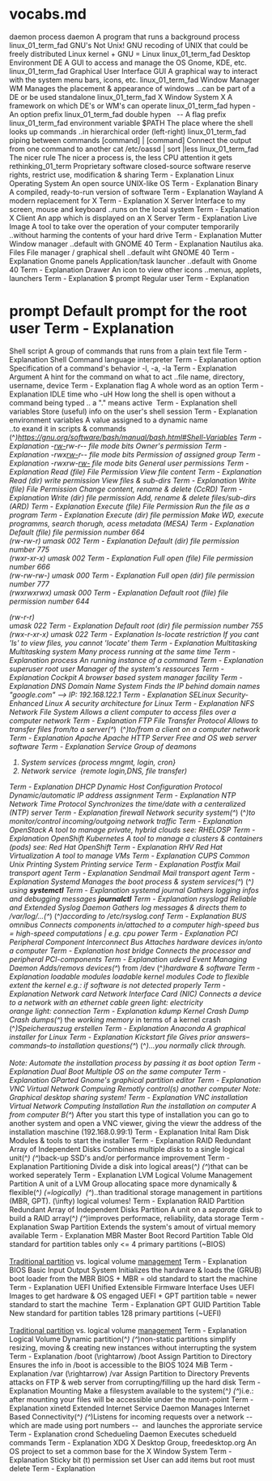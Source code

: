 # vocabs.md

daemon process	daemon	A program that runs a background process		linux_01_term_fad
GNU's Not Unix!	GNU	recoding of UNIX that could be freely distributed	Linux kernel + GNU = Linux	linux_01_term_fad
Desktop Environment	DE	A GUI to access and manage the OS	Gnome, KDE, etc.	linux_01_term_fad
Graphical User Interface	GUI	A graphical way to interact with the system	menu bars, icons, etc.	linux_01_term_fad
Window Manager	WM	Manages the placement &amp; appearance of windows	...can be part of a DE or be used standalone	linux_01_term_fad
X Window System	X	A framework on which DE's or WM's can operate		linux_01_term_fad
hypen	-	An option prefix		linux_01_term_fad
double hypen	&nbsp; --	A flag prefix		linux_01_term_fad
environment variable	$PATH	The place where the shell looks up commands	..in hierarchical order (left-right)	linux_01_term_fad
piping between commands	[command] | [command]	Connect the output from one command to another	cat /etc/oassd | sort |less	linux_01_term_fad
The nicer rule		The nicer a process is, the less CPU attention it gets		rethinking_01_term
Proprietary software		closed-source software	reserve rights, restrict use, modification &amp; sharing	Term - Explanation
Linux	Operating System	An open source UNIX-like OS		Term - Explanation
Binary		A compiled, ready-to-run version of software		Term - Explanation
Wayland		A modern replacement for X		Term - Explanation
X Server		Interface to my screen, mouse and keyboard	..runs on the local system	Term - Explanation
X Client		An app which is displayed on an X Server		Term - Explanation
Live Image		A tool to take over the operation of your computer temporarily	..without harming the contents of your hard drive	Term - Explanation
Mutter		Window manager	..default with GNOME 40	Term - Explanation
Nautilus	aka. Files	File manager&nbsp;/ graphical shell	..default wiht GNOME 40	Term - Explanation
Gnome panels		Application/task launcher	..default with Gnome 40	Term - Explanation
Drawer		An icon to view other icons	..menus, applets, launchers	Term - Explanation
$	prompt	Regular user		Term - Explanation
#	prompt	Default prompt for the root user		Term - Explanation
Shell script		A group of commands that runs from a plain text file		Term - Explanation
Shell		Command language interpreter		Term - Explanation
option		Specification of a command's behavior	-l, -a, -la	Term - Explanation
Argument		A hint for the command on what to act	..file name, directory, username, device	Term - Explanation
flag		A whole word as an option		Term - Explanation
IDLE time	who -uH	How long the shell is open without a command being typed	.. a "." means active&nbsp;	Term - Explanation
shell variables		Store (useful) info on the user's shell session		Term - Explanation
environment variables		A value assigned to a dynamic name <br>..to exand it in scripts &amp; commands	\(^*\)<a href="https://www.gnu.org/software/bash/manual/bash.html#Shell-Variables">https://gnu.org/software/bash/manual/bash.html#Shell-Variables</a>	Term - Explanation
-<u>rw-</u>rw-r--	file mode bits	Owner's permission		Term - Explanation
-rwx<u>rw-</u>r--	file mode bits	Permission of assigned group		Term - Explanation
-rwxrw-<u>rw-</u>	file mode bits	General user permissions		Term - Explanation
Read (file)	File Permission	View file content		Term - Explanation
Read (dir)	write permission	View files &amp; sub-dirs		Term - Explanation
Write (file)	File Permission	Change content, rename &amp; delete	(CcRD)	Term - Explanation
Write (dir)	file permission	Add, rename &amp; delete files/sub-dirs	(ARD)	Term - Explanation
Execute (file)	File Permission	Run the file as a program		Term - Explanation
Execute (dir)	file permission	Make WD, execute programms, search thorugh, acess metadata	(MESA)	Term - Explanation
Default (file)	file permission number	664 <br>(rw-rw-r)	umask 002	Term - Explanation
Default (dir)	file permission number	775 <br>(rwxr-xr-x)	umask 002	Term - Explanation
Full open (file)	File permission number	666 <br>(rw-rw-rw-)	umask 000	Term - Explanation
Full open (dir)	file permission number	777 <br>(rwxrwxrwx)	umask 000	Term - Explanation
Default root (file)	file permission number	644&nbsp;<div>(rw-r-r)</div>	umask 022	Term - Explanation
Default root (dir)	file permission number	755 <br>(rwx-r-xr-x)	umask 022	Term - Explanation
ls-locate restriction		If you cant 'ls' to view files, you cannot 'locate' them		Term - Explanation
Multitasking	Multitasking system	Many process running at the same time		Term - Explanation
process		An running instance of a command		Term - Explanation
superuser	root user	Manager of the system's ressources		Term - Explanation
Cockpit		A browser based system manager facility		Term - Explanation
DNS	Domain Name System	Finds the IP behind domain names	"google.com" --&gt; IP:&nbsp;192.168.122.1	Term - Explanation
SELinux	Security-Enhanced Linux	A security architecture for Linux		Term - Explanation
NFS	Network File System	Allows a client computer to <i>access</i> files over a computer network		Term - Explanation
FTP	File Transfer Protocol	Allows to <i>transfer</i> files from/to a server\(^*\)&nbsp;	\(^*\)to/from a client on a computer network	Term - Explanation
Apache	Apache HTTP Server	Free and OS web server software		Term - Explanation
Service		Group of deamons	<ol><li>System services {process mngmt, login, cron}&nbsp;</li><li>Network service&nbsp;&nbsp;{remote login,DNS, file transfer)</li></ol>	Term - Explanation
DHCP	Dynamic Host Configuration Protocol	Dynamic/automatic IP address assignment		Term - Explanation
NTP	Network Time Protocol	Synchronizes the time/date with a centeralized (NTP) server		Term - Explanation
firewall		Network security system\(^*\)	\(^*\)to monitor/control incoming/outgoing network traffic	Term - Explanation
OpenStack		A tool to manage private, hybrid clouds	see: RHELOSP	Term - Explanation
OpenShift	Kubernetes	A tool to manage a clusters &amp; containers (pods)	see: Red Hat OpenShift	Term - Explanation
RHV	Red Hat Virtualization	A tool to manage VMs		Term - Explanation
CUPS	Common Unix Printing System	Printing service		Term - Explanation
Postfix		Mail transport agent		Term - Explanation
Sendmail		Mail transport agent		Term - Explanation
Systemd		Manages the boot process &amp; <i>system</i> services\(^*\)	\(^*\) using <b>systemctl</b>	Term - Explanation
systemd journal		Gathers logging infos and debugging messages	<b>journalctl</b>	Term - Explanation
rsyslogd	Reliable and Extended Syslog Daemon	Gathers log messages &amp; directs them to /var/log/...\(^*\)	\(^*\)according to /etc/rsyslog.conf	Term - Explanation
BUS	omnibus	Connects components in/attached to a computer	high-speed bus = high-speed computations | e.g. cpu power	Term - Explanation
PCI	Peripheral Component Interconnect Bus	Attaches <i>hardware</i> devices in/onto a computer		Term - Explanation
host bridge		Connects the processor and peripheral PCI-components		Term - Explanation
udevd	Event Managing Daemon	Adds/removs devices\(^*\) from /dev	\(^*\)hardware &amp; software	Term - Explanation
loadable modules	loadable kernel modules	Code to flexible extent the kernel	e.g.: if software is not detected properly	Term - Explanation
Network card	Network Interface Card (NIC)	Connects a device to a network with an ethernet cable	green light: electricity<br>orange light: connection	Term - Explanation
kdump	Kernel Crash Dump	Crash dumps\(^*\) the <i>working memory</i> in terms of a kernel crash	\(^*\)Speicherauszug erstellen	Term - Explanation
Anaconda		A graphical installer for Linux		Term - Explanation
Kickstart file		Gives <i>prior answers–</i>commands–to installation questions\(^*\)	\(^*\)...you normally click through. <br><br>Note: Automate the installation process by passing it as boot option	Term - Explanation
Dual Boot		Multiple OS on the same computer		Term - Explanation
GParted		Gnome's graphical partition editor		Term - Explanation
VNC	Virtual Network Compuing	Remotly control(s) another computer	Note: Graphical desktop sharing system!	Term - Explanation
VNC installation	Virtual Network Computing Installation	Run the installation on computer A from computer B\(^*\)	After you start this type of installation you can go to another system and open a VNC viewer, giving the viewr the address of the installation maschine (192.168.0.99:1)	Term - Explanation
Inital Ram Disk		Modules &amp; tools to start the installer		Term - Explanation
RAID	Redundant Array of Independent Disks	Combines multiple <i>disks</i> to a single logical unit\(^*\)	\(^*\)back-up SSD's and/or performance improvement	Term - Explanation
Partitioning		Divide a disk into logical areas\(^*\)	\(^*\)that can be worked seperately	Term - Explanation
LVM	Logical Volume Management Partition	A unit of a LVM Group allocating space more dynamically &amp; flexible\(^*\) (=logically)&nbsp;	\(^*\)..than traditional storage management in partitions (MBR, GPT). \(\infty\) logical volumes!	Term - Explanation
RAID Partition	Redundant Array of Independent Disks Partition	A unit on a <i>separate</i> disk to build a RAID array\(^*\)	\(^*\)improves performace, reliability, data storage	Term - Explanation
Swap Partition		Extends the system's amout of virtual memory available		Term - Explanation
MBR	Master Boot Record Partition Table	Old standard for partition tables	only &lt;= 4 primary partitions (~BIOS)<br><br><u>Traditional partition</u>&nbsp;vs. logical<i>&nbsp;</i>volume&nbsp;<u>management</u>	Term - Explanation
BIOS	Basic Input Output System	Initializes the hardware &amp; loads the (GRUB) boot loader from the MBR	BIOS + MBR = old standard to start the machine	Term - Explanation
UEFI	Unified Extensible Firmware Interface	Uses UEFI Images to get hardware &amp; OS engaged	UEFI + GPT partition table = newer standard to start the machine&nbsp;	Term - Explanation
GPT	GUID Partition Table	New standard for partition tables	128 primary partitions (~UEFI)<br><br><u>Traditional partition</u> vs. logical<i>&nbsp;</i>volume <u>management</u>	Term - Explanation
Logical Volume		Dynamic partition\(^*\)	\(^*\)non-static partitions simplify resizing, moving &amp; creating new instances without interrupting the system&nbsp;	Term - Explanation
/boot&nbsp;\(\rightarrow\) /boot	Assign Partition to Directory	Ensures the info in /boot is accessible to the BIOS	1024 MiB	Term - Explanation
/var \(\rightarrow\) /var	Assign Partition to Directory	Prevents attacks on FTP &amp; web server from corrupting/filling up the hard disk		Term - Explanation
Mounting		Make a filesystem available to the system\(^*\)	\(^*\)i.e.: after mounting your files will be accessible under the   mount-point	Term - Explanation
xinetd	Extended Internet Service Daemon	Manages Internet Based Connectivity\(^*\)	\(^*\)Listens for incoming requests over a network&nbsp;-- which are made using port numbers --&nbsp; and launches the approriate service	Term - Explanation
crond	Schedueling Daemon	Executes schedueld commands		Term - Explanation
XDG	X Desktop Group, freedesktop.org	An OS project to set a common base for the X Window System		Term - Explanation
Sticky bit (t)	permission set	User can add items but root must delete		Term - Explanation














